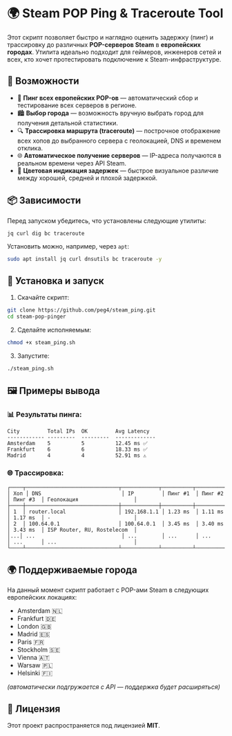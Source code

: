 # 🌍 Steam POP Ping & Traceroute Tool

Этот скрипт позволяет быстро и наглядно оценить задержку (пинг) и трассировку до различных **POP-серверов Steam** в **европейских городах**. Утилита идеально подходит для геймеров, инженеров сетей и всех, кто хочет протестировать подключение к Steam-инфраструктуре.

## 🚀 Возможности

- 📡 **Пинг всех европейских POP-ов** — автоматический сбор и тестирование всех серверов в регионе.
- 🏙️ **Выбор города** — возможность вручную выбрать город для получения детальной статистики.
- 🔍 **Трассировка маршрута (traceroute)** — построчное отображение всех хопов до выбранного сервера с геолокацией, DNS и временем отклика.
- 🌐 **Автоматическое получение серверов** — IP-адреса получаются в реальном времени через API Steam.
- 🎨 **Цветовая индикация задержек** — быстрое визуальное различие между хорошей, средней и плохой задержкой.

## 📦 Зависимости

Перед запуском убедитесь, что установлены следующие утилиты:

```bash
jq curl dig bc traceroute
```

Установить можно, например, через `apt`:

```bash
sudo apt install jq curl dnsutils bc traceroute -y
```

## 🧰 Установка и запуск

1. Скачайте скрипт:

```bash
git clone https://github.com/peg4/steam_ping.git
cd steam-pop-pinger
```

2. Сделайте исполняемым:

```bash
chmod +x steam_ping.sh
```

3. Запустите:

```bash
./steam_ping.sh
```

## 🖼️ Примеры вывода

### 📊 Результаты пинга:
```
City         Total IPs  OK         Avg Latency
------------ ---------  ---------  -------------
Amsterdam    5          5          12.45 ms ✅
Frankfurt    6          6          18.33 ms ✅
Madrid       4          4          52.91 ms ⚠️
```

### 🌐 Трассировка:
```
┌────┬──────────────────────────────┬────────────┬──────────┬──────────┬──────────┬─────────────────────────────┐
│ Хоп │ DNS                          │ IP         │ Пинг #1  │ Пинг #2  │ Пинг #3  │ Геолокация                  │
├────┼──────────────────────────────┼────────────┼──────────┼──────────┼──────────┼─────────────────────────────┤
│ 1  │ router.local                 │ 192.168.1.1 │ 1.23 ms  │ 1.11 ms  │ 1.17 ms  │ -                           │
│ 2  │ 100.64.0.1                   │ 100.64.0.1  │ 3.45 ms  │ 3.40 ms  │ 3.43 ms  │ ISP Router, RU, Rostelecom  │
│...│ ...                            │ ...        │ ...      │ ...      │ ...      │ ...                         │
└────┴──────────────────────────────┴────────────┴──────────┴──────────┴──────────┴─────────────────────────────┘
```

## 🌍 Поддерживаемые города

На данный момент скрипт работает с POP-ами Steam в следующих европейских локациях:

- Amsterdam 🇳🇱
- Frankfurt 🇩🇪
- London 🇬🇧
- Madrid 🇪🇸
- Paris 🇫🇷
- Stockholm 🇸🇪
- Vienna 🇦🇹
- Warsaw 🇵🇱
- Helsinki 🇫🇮

_(автоматически подгружается с API — поддержка будет расширяться)_

## 📃 Лицензия

Этот проект распространяется под лицензией **MIT**.
